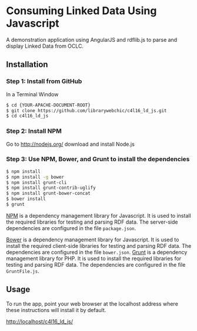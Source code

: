 # Consuming Linked Data Using Javascript

A demonstration application using AngularJS and rdflib.js to parse and display Linked Data from OCLC. 

## Installation

### Step 1: Install from GitHub

In a Terminal Window

```bash
$ cd {YOUR-APACHE-DOCUMENT-ROOT}
$ git clone https://github.com/librarywebchic/c4l16_ld_js.git
$ cd c4l16_ld_js
```

### Step 2: Install NPM
Go to http://nodejs.org/ download and install Node.js

### Step 3: Use NPM, Bower, and Grunt to install the dependencies


```bash
$ npm install
$ npm install -g bower
$ npm install grunt-cli
$ npm install grunt-contrib-uglify
$ npm install grunt-bower-concat
$ bower install
$ grunt

```

[NPM](https://www.npmjs.com/) is a dependency management library for Javascript. It is used to install the required libraries for testing and parsing RDF data. The server-side dependencies are configured in the file `package.json`.

[Bower](http://bower.io/) is a dependency management library for Javascript. It is used to install the required client-side libraries for testing and parsing RDF data. The dependencies are configured in the file `bower.json`.
[Grunt](https://getcomposer.org/doc/00-intro.md) is a dependency management library for PHP. It is used to install the required libraries for testing and parsing RDF data. The dependencies are configured in the file `GruntFile.js`.

## Usage

To run the app, point your web browser at the localhost address where these instructions will install it by default. 

[http://localhost/c4l16_ld_js/](http://localhost/c4l16_ld_js/)